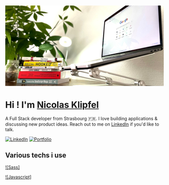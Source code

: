 ![Cover](https://github.com/Klipfel-Nicolas/Klipfel-Nicolas/blob/main/img/autodidact.jpeg)

# **Hi ! I'm** [Nicolas Klipfel](https://nicolas-klipfel.fr/)

A Full Stack developer from Strasbourg 🇫🇷. I love building applications & discussing new product ideas. Reach out to me on [LinkedIn](https://www.linkedin.com/in/nicolas-klipfel/) if you'd like to talk.

[![LinkedIn](https://img.shields.io/badge/Get%20In%20Touch-LinkedIn-0077B5?style=for-the-badge&logo=linkedin&logoColor=white)](https://www.linkedin.com/in/nicolas-klipfel/)
[![Portfolio](https://img.shields.io/badge/Have%20A%20Look-Portfolio-15d8a4?style=for-the-badge)](https://nicolas-klipfel.fr/) 



## Various techs i use

[![Sass]](https://img.shields.io/badge/Sass-CC6699?style=for-the-badge&logo=sass&logoColor=white) 

[![Javascript]](https://img.shields.io/badge/Javascript-F7DF1E?style=for-the-badge&logo=javascript&logoColor=white) 
